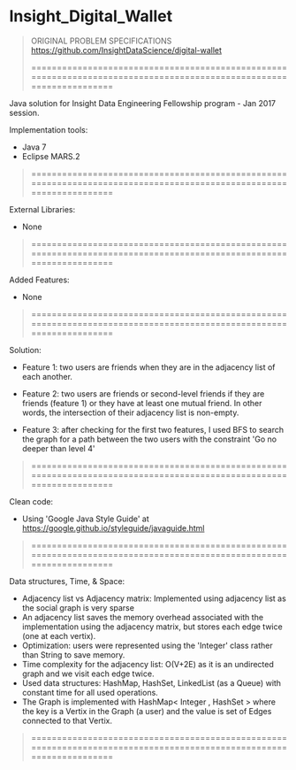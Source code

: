 # Insight_Digital_Wallet

> 
> ORIGINAL PROBLEM SPECIFICATIONS
> https://github.com/InsightDataScience/digital-wallet
>
> ====================================================================================================================

Java solution for Insight Data Engineering Fellowship program - Jan 2017 session.


Implementation tools:
- Java 7
- Eclipse MARS.2
> ====================================================================================================================

External Libraries:
- None
> ====================================================================================================================

Added Features:
- None
> ====================================================================================================================

Solution:
- Feature 1: two users are friends when they are in the adjacency list of each another.

- Feature 2: two users are friends or second-level friends if they are friends (feature 1) or they have at least one mutual friend. In other words, the intersection of their adjacency list is non-empty.

- Feature 3: after checking for the first two features, I used BFS to search the graph for a path between the two users with the constraint 'Go no deeper than level 4'
> ====================================================================================================================

Clean code:
- Using 'Google Java Style Guide' at https://google.github.io/styleguide/javaguide.html 
> ====================================================================================================================

Data structures, Time, & Space:
- Adjacency list vs Adjacency matrix: Implemented using adjacency list as the social graph is very sparse
- An adjacency list saves the memory overhead associated with the implementation using the adjacency matrix, but stores each edge twice (one at each vertix).
- Optimization: users were represented using the 'Integer' class rather than String to save memory.
- Time complexity for the adjacency list: O(V+2E) as it is an undirected graph and we visit each edge twice.
- Used data structures: HashMap, HashSet, LinkedList (as a Queue) with constant time for all used operations.
- The Graph is implemented with HashMap< Integer , HashSet <Integer>> where the key is a Vertix in the Graph (a user) and the value is set of Edges connected to that Vertix.
> ====================================================================================================================
